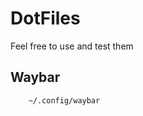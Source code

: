 <h1> DotFiles </h1>

<p> Feel free to use and test them </p>

<h2> Waybar </h2>

```sh
    ~/.config/waybar
```

